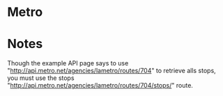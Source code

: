 # Metro

# Notes

Though the example API page says to use "http://api.metro.net/agencies/lametro/routes/704" to retrieve alls stops, you must use the stops  "http://api.metro.net/agencies/lametro/routes/704/stops/" route.
